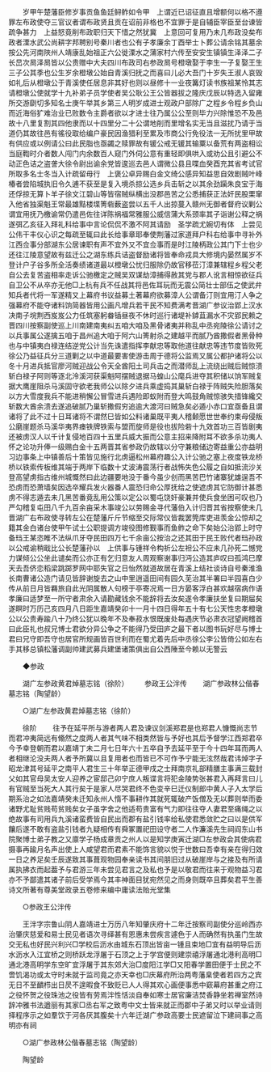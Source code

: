 <!-- { "loadSidebar": true } -->
　　岁甲午楚藩臣修岁事贡鱼鱼廷鲟鲊如令甲　上谓近已诏征直且增额何以格不遵罪左布政使夺三官议者谓布政贤且贡在诏前非格也不宜罪于是自辅臣宰臣至台谏皆疏争甚力　上益怒竟削布政职归天下惜之然犹冀　上意回可复用乃未几布政没矣布政者溧水武公尚耕字邦聘别号秦川者也公有子孝廉余丁酉举士卜葬公请余铭其墓余按公先河南陜州人靖康乱始祖正六公徙溧水之蒲家村六传至安安生镇镇生泽泽二子长旵次晑泽晑皆以公贵赠中大夫四川布政司右参政晑号橙墩娶于李生一子复娶王生三子公其季也公生岁余橙墩公始自青溪归抚之而喜曰儿必大吾门十岁失王淑人哀毁如礼后从橙墩公于青溪使任居息非其好也则以昼修十一业夜篝灯读书族祖某怜其志请橙墩公使就学十九补弟子员学使者吴公耿公王公皆器拔之隆庆戊辰以特选入留雍所交游劘切多知名士庚午举其乡第三人明岁成进士观政户部除广之程乡令程乡负山而近海俗犷难治业已败数令主爵者欲以才进士往乃属公公至则毕力兴除惟恐不及邑故十八里复割其四他隶而以十四里分二十公谓地削而里增名实无当且滋扰乃请于当道仍其故往邑有徭役取给编户豪民因渔猎利至累及市商公行免役法一无所扰里甲故有供应或以例请公曰此民脂也亟蠲之赎罪故有锾公戒无锾其输粟以备荒有两盗相讼当庭鞫时介者数人闯门内余数百人窥门外伺公意有重轻即俱哄入或劝公且引避公不动正色诘之盗詟大徐令尉出谕余党皆逡巡去邑人谓微公县且喋血癸酉充其省考试官所取多名士冬当入计疏留毋行　上褒公卓异赐白金文绮公感异知益思自效剧贼叶峰椿者尝陷城执旧令久逋不获至是复入境杀掠公选乡兵击斩之以其余劲躏朱良宝于海还俘掠无算卜羊子徐文江碧山等皆宿贼纵横出没郡邑苦之公悉捕获正法奸民股栗窜入他省独渠魁王常最雄黠楼堞箐砦薮盗尝以五千人出掠蔓入赣州无御者督府议剿公谓宜用抚乃檄谕常仍遣邑佐往详陈祸福常雅服公威信蒲大系颈率其子诣谢公释之祸遂弭乙亥征入拜礼科给事中言论侃侃不激不阿其请励　圣学疏尤婉切有体　上尝见公伟干丰仪心识之每疏至辄曰此长给事章耶奉使荆藩过家道拜户科右给事中寻补外江西佥事分部湖东公居谏职有声不宜外又不宜佥事而是时江陵柄政公其门下士也少还往江陵意望故有兹迁公之湖东练兵诘盗督励诸将皆奉命戎具大修境内晏然属岁不登计户子谷多所全活奏绩诸道最以橙墩公忧归服除仍故官移莅汀漳兼辖程乡程父老自公去复苦盗相率走诉公驰檄定之贼吴双谋劫漳捕得赦其党与郡人讹言相惊欲征兵自卫公不从卒亦无他□上杭有兵不任战其将邑佐耳玩而无震公简壮士部伍之使武弁知兵者代将一军遂精又上幕府书议益募土著幕府欲募漳人公谓备汀则宜用汀人争之强幕府不能夺诸料饷简器皆用公画凡增兵若干民不知费满考晋湖广参议治郢上汉水决南子垸荆西岌岌公力任筑塞躬畚锸昼夜不休时巡行诸堤补鏬苴漏水不灾郢民赖之晋四川按察副使巡上川南建南夷纠五咱大咱及黑骨诸夷并称乱中丞宛陵徐公请讨之以兵事属公遂擒五咱于昌州追大咱于阿六山箐射杀之建越平而腻乃酋撒假者黑骨种也与中镇夷白禄连结逆党公计当先诛遣指挥李献忠等取他道往献忠等违节度皆败死徐公乃益征兵分三道剿之以中道最要害使游击周于德将公监焉又属公都护诸将公以冬十月进兵抵官廖河贼迎战公令天全酋阳土司兵击之而潜师乱上流绕出贼后贼惊溃斩白禄子阿则等逐北泠溪河获渠魁阿摆贼退据马蝗山公麾兵进夺其积储以饷军贼复据大鹰崖阻杀马溪固守欲老我师公以除夕进兵乘虚捣其巢斩白禄于阵贼失险胆落矣以方大雪度我兵不能进稍懈公冒雪进兵遇险即蚁附而登大鸣鼓角贼惊骇失措锋纔交斩数大酋余溃去遂追破腻乃巢斩撒假穷追逾大渡河曰贼急矣必遁小赤口宜亟备且谓诸将了此不过十日耳诸将不谓然巳皆如公料诸巢既平夷人稽颡愿世世奉约束母侵叛公磨崖题杀马溪华夷界瘗铁牌铁索与盟而旋师是役也拔险砦十九效首功三百皆剧夷还被虏汉人以千计复侵地百四十五里兵威大振而公意主招来降附耳不欲多杀功夷人怀之论功升俸一级赐白金十五两晋其省参政仍故辖以分守兼粮储边寄益重公亦益明习边事条上中镇善后十策皆见施行北虏逼松州幕府趣公入计公驰之塞上夜度铁龙桥桥以铁索传板维其端于两岸下临数十丈波涛震荡行者战怖失色公履之自如抵流沙关登高望虏指古维州城慨然曰此边疆要地没于番今虽少创而黑苦巴竹诸寨犹雄逞吾不恐虏而恐萧墙矣因选卒耀兵发火器番人震恐归命公厚抚给之使遮虏其它防御计甚悉虏不得志遁去未几黑苦番竟乱用公策以定公以蜀屯饶奸豪兼并使兵食坐困可叹也乃严勾稽复屯田八千九百余亩采木事竣公以劳赐金寻代藩伯入计归晋其省按察使未几晋湖广右布政使寻转左公在楚藩斤斤节缩至交际常仪皆裁罢筦库吏进羡金公惊却之籍其金白诸台使甲午试士公职提调方竣役图修觐事而鱼鲊之命下矣始公治郢上时守备珰王某恣睢不法纵爪牙夺民田四万七千余亩公按治之还其田于民王败代者珰孙政以公戒谕稍戢比公长楚藩孙以　上供事与锺祥令构祈公左袒公不应未几孙死二憾党力谋倾公公坐此谴矣而公亦正有乞归意友人周观察谢事归沔公造其庐叹曰孤鸿巳摩天去吾侪恋稻梁跳踯罗网中耶失官之日怡然就道故居在青溪上结社谈诗自号秦淮渔长南曹诸公造门请见皆辞谢旋去之山中里逍遥田间有园久芜治其半署曰半园喜白少传从前日月皆羇旅自此光阴属散人句榜于亭寄况焉一日方晏客浮白甚欢越宿病作语孝廉曰适梦至一所守者肃余入请勘藏钱余不能辞将去汝矣遂令孝廉扶坐复曰期屇矣遂瞑时万历己亥四月八日距生嘉靖癸卯十一月十四日得年五十有七公天性忠孝橙墩公以公贵寿踰八十乃终公犹以晚年不及奉菽水恨既废处每遇庆节必肃衣冠望阙稽首曰此臣礼也叔兄博士君欲分异公争之不能得乃受田庐之最下者以图书玩好尽与博士君曰兄守即吾守也居官所规画皆百世利而在蜀尤着先后中丞徐公李公皆倚公如左右手其移总镇松藩调副帅建武募兵建堡诸策俱出自公西陲至今赖以无警云 

　　◆参政 

　　湖广左参政黄君焯墓志铭（徐阶） 
　　参政王公泮传 
　　湖广参政林公偕春墓志铭（陶望龄） 

　　○湖广左参政黄君焯墓志铭（徐阶） 

　　徐阶 
　　往予在延平所与游者两人君及谏议剑溪郑君是也郑君人慷慨尚志节而君冲夷简远有翛然之度两人者其气味不相类然皆与予好也其后予督学江西郑君卒今予幸登朝而君以嘉靖丁未二月七日年六十五卒自予去延平至于今十四年耳而两人者相继沦没夫两人者予所冀以且复用者也而皆已不可作予宁能无泫然哉君讳焯字子昭龙津其号延平之南平人君生三十年举正德甲戌之士拜南京礼部精膳主事满三载封父如其官母吴太安人迎养之宦邸己卯宁庶人叛谍言将犯金陵势张甚君入再拜言曰儿有官贼至当死大人其行矣于是家人尽哭君终不色变辛巳迁仪制郎中黄人子入太学后期系治之如法嘉靖癸未迁知永州人惰不事耕作其就死辄破产饭僧及无以葬则举而委诸野尤耻贫贱苟贫贱矣女子虽字舍之他适苟贵富有气力即往往夺人妻君至痛绳之以绝故事有司用兵九溪诸蛮费皆自民出而郡有盐引钱率给私使君悉敛贮之曰以是供军饟后遂不敢有盗盐引钱者九疑相传有舜冢置祀田设守者二人作濂溪先生祠阎东山书院聚博士弟子教之又廪学子杨成章贡之州人以是知学庚寅迁湖□左参政会其使病君摄事再踰月名声出使上人咸望君而君素不能饰言貌以悦于世数曰吾幸有亲在得归效一日之养足矣壬辰遂致其事葺观物园奉亲读书其间朋旧过从破崖岸与之接及有所请属执拂衣而起葢予与君游三年未尝见君言之及私也予是以敬君而往来于观物益习君亦不予鄙遣其诸子前后受学焉今其丰神面目犹宛然见之而身则既卒且葬矣君平生善诗文所著有尊美堂政录五卷修来编中庸读法贻光堂集 

　　○参政王公泮传 

　　王泮字宗鲁山阴人嘉靖进士万历八年知肇庆府十二年迁按察司副使分巡岭西亦治肇庆慈爱和易士民见者语次寻绎甚有恩惠未尝疾言遽色于人而确然有执虽门生故交无私也好民兴利兴□学校后沥水由城东石顶出皆亩一锺且束地□宜有益明导后沥水沥水入江宜桥之则桥跃龙浮屠于石顶之上于学宫便则建崇禧浮屠通北港利高明□通北港高明学东空旷宜浮屠于其东郊大治□度阳江学□又阳春学置田便于士民之不啻饥渴功或太守时未就于监司竟之亦天幸也□庆幕府所治两粤藩臬使者若四方之宾无日不至靧栉出日昃不遑暇食不致贬已人人得其欢心画便事悉中窽幕府甚重之府江之役怀贺之役珠池之役皆有劳焉泮性恬淡自奉如寒士居官廉洁焚香静坐若禅室然诗辞冲雅书法遒丽有其家□丞右军之致粤中文士皆来就正而郡中子弟又时以举业请则择程序示之如羣饮于河各厌其腹矣十六年迁湖广参政高要士民遮留泣下建祠事之高明亦有祠 

　　○湖广参政林公偕春墓志铭（陶望龄） 

　　陶望龄 
